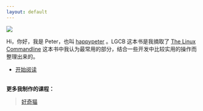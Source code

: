 ```yaml
---
layout: default
---
```


![](http://media.haoduoshipin.com/pic/lgcb/peter.png)

Hi，你好，我是 Peter，也叫 [happypeter](http://github.com/happypeter) 。LGCB 这本书是我摘取了 [The Linux Commandline](http://billie66.github.io/TLCL/)
这本书中我认为最常用的部分，结合一些开发中比较实用的操作而整理出来的。

- [开始阅读](book)

<p><br /><b>更多我制作的课程：</b></p>

<blockquote>
<a href="http://haoqicat.com">
  好奇猫
</a>
</blockquote>
